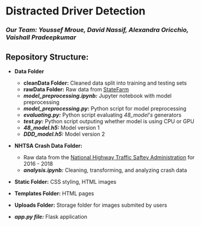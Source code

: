 # Distracted Driver Detection
### _Our Team: Youssef Mroue, David Nassif, Alexandra Oricchio, Vaishall Pradeepkumar_

## Repository Structure:
- **Data Folder**
  - **cleanData Folder:** Cleaned data split into training and testing sets
  - **rawData Folder:** Raw data from [StateFarm](https://www.kaggle.com/c/state-farm-distracted-driver-detection/data)
  - **_model_preprocessing.ipynb:_** Jupyter notebook with model preprocessing 
  - **_model_preprocessing.py:_** Python script for model preprocessing 
  - **_evaluating.py:_** Python script evaluating _48_model's_ generators
  - **_test.py:_** Python script outputing whether model is using CPU or GPU
  - **_48_model.h5:_** Model version 1
  - **_DDD_model.h5:_** Model version 2
  
- **NHTSA Crash Data Folder:** 
  - Raw data from the [National Highway Traffic Saftey Administration](https://www.nhtsa.gov/node/97996/221) for 2016 - 2018
  - **_analysis.ipynb:_** Cleaning, transforming, and analyzing crash data
  
- **Static Folder:** CSS styling, HTML images 

- **Templates Folder:** HTML pages

- **Uploads Folder:** Storage folder for images submited by users

- **_app.py file:_** Flask application
